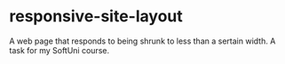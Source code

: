 # responsive-site-layout

A web page that responds to being shrunk to less than a sertain width. A task for my SoftUni course.
